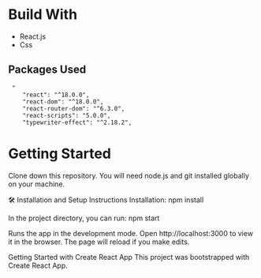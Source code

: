 # Build With

- React.js
- Css

## Packages Used

```
 "
    "react": "^18.0.0",
    "react-dom": "^18.0.0",
    "react-router-dom": "^6.3.0",
    "react-scripts": "5.0.0",
    "typewriter-effect": "^2.18.2",

```

# Getting Started

Clone down this repository. You will need node.js and git installed globally on your machine.

🛠 Installation and Setup Instructions Installation: npm install

In the project directory, you can run: npm start

Runs the app in the development mode. Open http://localhost:3000 to view it in the browser. The page will reload if you make edits.

Getting Started with Create React App
This project was bootstrapped with Create React App.
